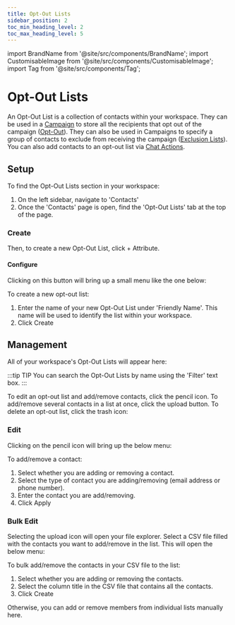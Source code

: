 ```yaml
---
title: Opt-Out Lists
sidebar_position: 2
toc_min_heading_level: 2
toc_max_heading_level: 5
---
```


import BrandName from '@site/src/components/BrandName';
import CustomisableImage from '@site/src/components/CustomisableImage';
import Tag from '@site/src/components/Tag';

# Opt-Out Lists

An Opt-Out List is a collection of contacts within your workspace. They can be used in a [Campaign](../campaigns/general.md) to store all the recipients that opt out of the campaign ([Opt-Out](../campaigns/general.md#opt-out)). They can also be used in Campaigns to specify a group of contacts to exclude from receiving the campaign ([Exclusion Lists](../campaigns/general.md#exclusion-lists)). You can also add contacts to an opt-out list via [<BrandName/> Chat Actions](../yabbr-chat/chat.md#actions).

## Setup

To find the Opt-Out Lists section in your workspace: 
1. On the left sidebar, navigate to 'Contacts'
2. Once the 'Contacts' page is open, find the 'Opt-Out Lists' tab at the top of the page.

<CustomisableImage src="/img/opt-out-lists-nav.png" alt="Navigation to Opt-Out Lists" width="600" />

### Create

Then, to create a new Opt-Out List, click <Tag colour="#1582d8" borderColour="#1582d8" fontColour="#FFFFFF">+ Attribute</Tag>.

<CustomisableImage src="/img/opt-out-lists-new.png" alt="New Opt-Out List" width="550" />

#### Configure

Clicking on this button will bring up a small menu like the one below:

<CustomisableImage src="/img/opt-out-lists-menu.png" alt="Opt-Out List Configuration" width="450" />

To create a new opt-out list:
1. Enter the name of your new Opt-Out List under 'Friendly Name'. This name will be used to identify the list within your workspace.
2. Click <Tag colour="#1582d8" borderColour="#1582d8" fontColour="#FFFFFF">Create</Tag>

## Management

All of your workspace's Opt-Out Lists will appear here:

<CustomisableImage src="/img/opt-out-lists-overview.png" alt="Opt-Out Lists Menu" width="550" />

:::tip TIP
You can search the Opt-Out Lists by name using the 'Filter' text box.
:::

To edit an opt-out list and add/remove contacts, click the pencil icon. To add/remove several contacts in a list at once, click the upload button. To delete an opt-out list, click the trash icon:

<CustomisableImage src="/img/opt-out-lists-edit.png" alt="Opt-Out Lists Management" width="550" />

### Edit

Clicking on the pencil icon will bring up the below menu:

<CustomisableImage src="/img/opt-out-lists-edit-menu.png" alt="Opt-Out Lists Edit" width="550" />

To add/remove a contact:
1. Select whether you are adding or removing a contact.
2. Select the type of contact you are adding/removing (email address or phone number).
3. Enter the contact you are add/removing.
4. Click <Tag colour="#1582d8" borderColour="#1582d8" fontColour="#FFFFFF">Apply</Tag>

### Bulk Edit

Selecting the upload icon will open your file explorer. Select a CSV file filled with the contacts you want to add/remove in the list. This will open the below menu:

<CustomisableImage src="/img/opt-out-lists-bulk-add.png" alt="Opt-Out Lists Bulk Add" width="550" />

To bulk add/remove the contacts in your CSV file to the list:
1. Select whether you are adding or removing the contacts.
2. Select the column title in the CSV file that contains all the contacts.
3. Click <Tag colour="#1582d8" borderColour="#1582d8" fontColour="#FFFFFF">Create</Tag>






Otherwise, you can add or remove members from individual lists manually here.